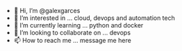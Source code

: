 - 👋 Hi, I’m @galexgarces
- 👀 I’m interested in ... cloud, devops and automation tech
- 🌱 I’m currently learning ... python and docker
- 💞️ I’m looking to collaborate on ... devops
- 📫 How to reach me ... message me here

<!---
galexgarces/galexgarces is a ✨ special ✨ repository because its `README.md` (this file) appears on your GitHub profile.
You can click the Preview link to take a look at your changes.
--->
